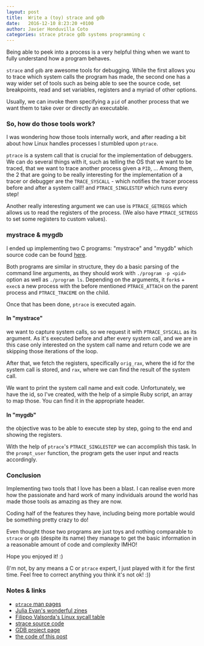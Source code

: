 ```yaml
---
layout: post
title:  Write a (toy) strace and gdb
date:   2016-12-10 8:23:20 +0100
author: Javier Honduvilla Coto
categories: strace ptrace gdb systems programming c
---
```


Being able to peek into a process is a very helpful thing when we want to fully understand how a program behaves.

`strace` and `gdb` are awesome tools for debugging. While the first allows you to trace which system calls the program has made, the second one has a way wider set of tools such as being able to see the source code, set breakpoints, read and set variables, registers and a myriad of other options.

Usually, we can invoke them specifying a `pid` of another process that we want them to take over or directly an executable.

### So, how do those tools work?
I was wondering how those tools internally work, and after reading a bit about how Linux handles processes I stumbled upon `ptrace`.

`ptrace` is a system call that is crucial for the implementation of debuggers.
We can do several things with it, such as telling the OS that we want to be traced, that we want to trace another process given a `PID`, ...
Among them, the 2 that are going to be really interesting for the implementation of a tracer or debugger are the `TRACE_SYSCALL` - which notifies the tracer process before and after a system call!! and `PTRACE_SINGLESTEP` which runs every step!

Another really interesting argument we can use is `PTRACE_GETREGS` which allows us to read the registers of the process. (We also have `PTRACE_SETREGS` to set some registers to custom values).

### mystrace & mygdb
I ended up implementing two C programs: "mystrace" and "mygdb" which source code can be found [here](https://github.com/javierhonduco/write-a-strace-and-gdb).

Both programs are similar in structure, they do a basic parsing of the command line arguments, as they should work with `./program -p <pid>` option as well as `./program ls`.
Depending on the arguments, it `fork`s + `exec`s a new process with the before mentioned `PTRACE_ATTACH` on the parent process and `PTRACE_TRACEME` on the child.

Once that has been done, `ptrace` is executed again.
#### In "mystrace"
we want to capture system calls, so we request it with `PTRACE_SYSCALL` as its argument.
As it's executed before and after every system call, and we are in this case only interested on the system call name and return code we are skipping those iterations of the loop.

After that, we fetch the registers, specifically `orig_rax`, where the id for the system call is stored, and `rax`, where we can find the result of the system call.

We want to print the system call name and exit code. Unfortunately, we have the id, so I've created, with the help of a simple Ruby script, an array to map those. You can find it in the appropriate header.

#### In "mygdb"
the objective was to be able to execute step by step, going to the end and showing the registers.

With the help of `ptrace`'s `PTRACE_SINGLESTEP` we can accomplish this task.
In the `prompt_user` function, the program gets the user input and reacts accordingly.

### Conclusion
Implementing two tools that I love has been a blast. I can realise even more how the passionate and hard work of many individuals around the world has made those tools as amazing as they are now.

Coding half of the features they have, including being more portable would be something pretty crazy to do!

Even thought those two programs are just toys and nothing comparable to `strace` or `gdb` (despite its name) they manage to get the basic information in a reasonable amount of code and complexity IMHO!

Hope you enjoyed it! :)

(I'm not, by any means a C or `ptrace` expert, I just played with it for the first time. Feel free to correct anything you think it's not ok! :))

### Notes & links
* [`ptrace` man pages](http://man7.org/linux/man-pages/man2/ptrace.2.html)
* [Julia Evan's wonderful zines](http://jvns.ca/zines/)
* [Filippo Valsorda's Linux sycall table](https://filippo.io/linux-syscall-table/)
* [strace source code](https://github.com/bnoordhuis/strace)
* [GDB project page](https://www.sourceware.org/gdb/)
* [the code of this post](https://github.com/javierhonduco/write-a-strace-and-gdb)
